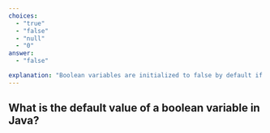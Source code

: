 ```yaml
---
choices:
  - "true"
  - "false"
  - "null"
  - "0"
answer:
  - "false"

explanation: "Boolean variables are initialized to false by default if not explicitly set."
---
```


## What is the default value of a boolean variable in Java?
